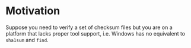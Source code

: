 # Motivation
Suppose you need to verify a set of checksum files but you are on a platform that lacks proper tool support, i.e. Windows has no equivalent to `sha1sum` and `find`.